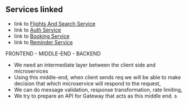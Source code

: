 ## Services linked

- link to [Flights And Search Service](https://github.com/geeky-hypertext629/FlightsAndSearchService)
- link to [Auth Service](https://github.com/geeky-hypertext629/AuthService/tree/master/AuthService)
- link to [Booking Service](https://github.com/geeky-hypertext629/AirTicketBookingService/tree/master/BookingService)
- link to [Reminder Service](https://github.com/geeky-hypertext629/ReminderService)

FRONTEND - MIDDLE-END - BACKEND

- We need an intermediate layer between the client side and microservices
- Using this middle-end, when client sends req we will be able to make decision that which microservice will respond to the request,
- We can do message validation, response transformation, rate limiting,
- We try to prepare an API for Gateway that acts as this middle end.
s